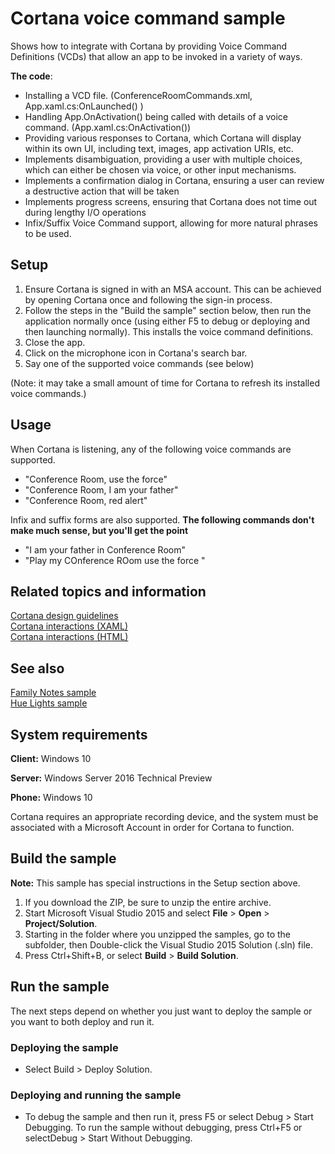<!---
  category: SpeechAndCortana 
  samplefwlink: http://go.microsoft.com/fwlink/p/?LinkId=619899
--->

# Cortana voice command sample

Shows how to integrate with Cortana by providing Voice Command Definitions (VCDs) that allow an app to be invoked in a variety of ways.

**The code**:

-   Installing a VCD file. (ConferenceRoomCommands.xml, App.xaml.cs:OnLaunched() )
-   Handling App.OnActivation() being called with details of a voice command. (App.xaml.cs:OnActivation())  
-   Providing various responses to Cortana, which Cortana will display within its own UI, including text, images, app activation URIs, etc. 
-   Implements disambiguation, providing a user with multiple choices, which can either be chosen via voice, or other input mechanisms. 
-   Implements a confirmation dialog in Cortana, ensuring a user can review a destructive action that will be taken 
-   Implements progress screens, ensuring that Cortana does not time out during lengthy I/O operations
-   Infix/Suffix Voice Command support, allowing for more natural phrases to be used. 

## Setup

1. Ensure Cortana is signed in with an MSA account. This can be achieved by opening Cortana once and following the sign-in process. 
2. Follow the steps in the "Build the sample" section below, then run the application normally once (using either F5 to debug or deploying and then launching normally). This installs the voice command definitions.
3. Close the app.
4. Click on the microphone icon in Cortana's search bar. 
5. Say one of the supported voice commands (see below)

(Note: it may take a small amount of time for Cortana to refresh its installed voice commands.)

## Usage

When Cortana is listening, any of the following voice commands are supported. 

- "Conference Room, use the force"
- "Conference Room, I am your father"
- "Conference Room, red alert"

Infix and suffix forms are also supported. 
**The following commands don't make much sense, but you'll get the point**

- "I am your father in Conference Room"
- "Play my COnference ROom use the force "  


## Related topics and information

[Cortana design guidelines](https://msdn.microsoft.com/library/windows/apps/xaml/dn974233.aspx)  
[Cortana interactions (XAML)](https://msdn.microsoft.com/library/windows/apps/mt185598)  
[Cortana interactions (HTML)](https://msdn.microsoft.com/library/windows/apps/dn974231.aspx)  

## See also

[Family Notes sample](https://github.com/Microsoft/Windows-appsample-familynotes)  
[Hue Lights sample](https://github.com/Microsoft/Windows-appsample-huelightcontroller)  

## System requirements

**Client:** Windows 10

**Server:** Windows Server 2016 Technical Preview

**Phone:** Windows 10

Cortana requires an appropriate recording device, and the system must be associated with a Microsoft Account in order for Cortana to function.

## Build the sample

**Note:** This sample has special instructions in the Setup section above. 

1. If you download the ZIP, be sure to unzip the entire archive. 
2. Start Microsoft Visual Studio 2015 and select **File** \> **Open** \> **Project/Solution**.
3. Starting in the folder where you unzipped the samples, go to the subfolder, then Double-click the Visual Studio 2015 Solution (.sln) file.
4. Press Ctrl+Shift+B, or select **Build** \> **Build Solution**.

## Run the sample

The next steps depend on whether you just want to deploy the sample or you want to both deploy and run it.

### Deploying the sample

- Select Build > Deploy Solution. 

### Deploying and running the sample

- To debug the sample and then run it, press F5 or select Debug >  Start Debugging. To run the sample without debugging, press Ctrl+F5 or selectDebug > Start Without Debugging. 

